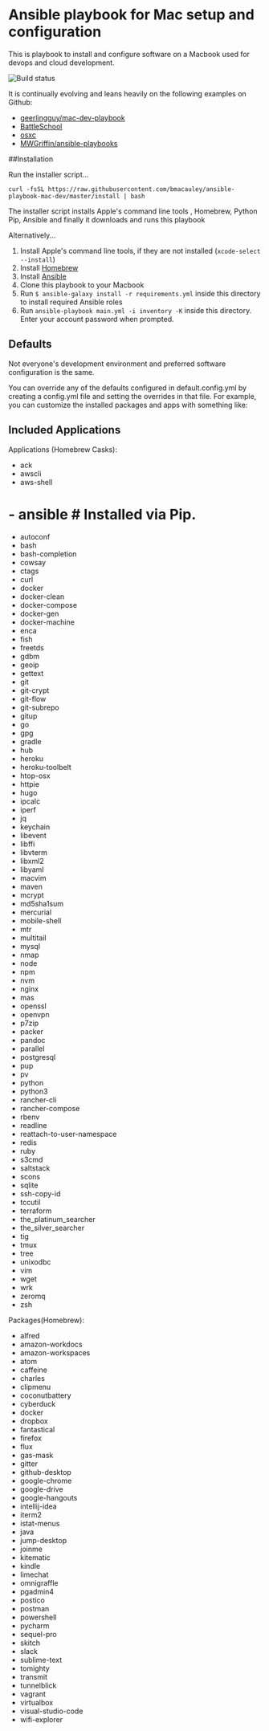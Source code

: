 # Ansible playbook for Mac setup and configuration

This is playbook to install and configure software on a Macbook used for devops and cloud development.

![Build status](https://travis-ci.org/bmacauley/ansible-playbook-mac-dev.svg?branch=master)

It is continually evolving and leans heavily on the following examples on Github:

* [geerlingguy/mac-dev-playbook](https://github.com/geerlingguy/mac-dev-playbook)
* [BattleSchool](http://spencer.gibb.us/blog/2014/02/03/introducing-battleschool)
* [osxc](https://github.com/osxc)
* [MWGriffin/ansible-playbooks](https://github.com/MWGriffin/ansible-playbooks)

##Installation

Run the installer script...

```shell
curl -fsSL https://raw.githubusercontent.com/bmacauley/ansible-playbook-mac-dev/master/install | bash
```

The installer script installs Apple's command line tools , Homebrew, Python Pip, Ansible and finally it downloads and runs this playbook


Alternatively...

1. Install Apple's command line tools, if they are not installed (`xcode-select --install`)
2. Install [Homebrew](http://brew.sh/)
3. Install [Ansible](http://docs.ansible.com/ansible/intro_installation.html)
4. Clone this playbook to your Macbook
5. Run `$ ansible-galaxy install -r requirements.yml` inside this directory to install required Ansible roles
6. Run `ansible-playbook main.yml -i inventory -K` inside this directory. Enter your account password when prompted.


## Defaults

Not everyone's development environment and preferred software configuration is the same.

You can override any of the defaults configured in default.config.yml by creating a config.yml file and setting the overrides in that file. For example, you can customize the installed packages and apps with something like:




## Included Applications

Applications (Homebrew Casks):

  - ack
  - awscli
  - aws-shell 
  # - ansible # Installed via Pip.
  - autoconf
  - bash 
  - bash-completion
  - cowsay
  - ctags
  - curl
  - docker
  - docker-clean
  - docker-compose
  - docker-gen
  - docker-machine
  - enca
  - fish
  - freetds
  - gdbm
  - geoip
  - gettext
  - git
  - git-crypt
  - git-flow
  - git-subrepo
  - gitup
  - go
  - gpg
  - gradle
  - hub
  - heroku
  - heroku-toolbelt
  - htop-osx
  - httpie
  - hugo
  - ipcalc
  - iperf
  - jq
  - keychain
  - libevent
  - libffi
  - libvterm
  - libxml2
  - libyaml
  - macvim
  - maven
  - mcrypt
  - md5sha1sum
  - mercurial
  - mobile-shell
  - mtr
  - multitail
  - mysql
  - nmap
  - node
  - npm
  - nvm
  - nginx
  - mas
  - openssl
  - openvpn
  - p7zip
  - packer
  - pandoc
  - parallel
  - postgresql
  - pup
  - pv
  - python
  - python3
  - rancher-cli
  - rancher-compose
  - rbenv
  - readline
  - reattach-to-user-namespace
  - redis
  - ruby
  - s3cmd
  - saltstack
  - scons
  - sqlite
  - ssh-copy-id
  - tccutil
  - terraform
  - the_platinum_searcher
  - the_silver_searcher
  - tig
  - tmux
  - tree
  - unixodbc
  - vim
  - wget
  - wrk
  - zeromq
  - zsh


Packages(Homebrew):

  - alfred
  - amazon-workdocs
  - amazon-workspaces
  - atom
  - caffeine
  - charles
  - clipmenu
  - coconutbattery
  - cyberduck
  - docker
  - dropbox
  - fantastical
  - firefox
  - flux
  - gas-mask
  - gitter
  - github-desktop
  - google-chrome
  - google-drive
  - google-hangouts
  - intellij-idea
  - iterm2
  - istat-menus
  - java
  - jump-desktop
  - joinme
  - kitematic
  - kindle
  - limechat
  - omnigraffle
  - pgadmin4
  - postico
  - postman
  - powershell
  - pycharm
  - sequel-pro
  - skitch
  - slack
  - sublime-text
  - tomighty
  - transmit
  - tunnelblick
  - vagrant
  - virtualbox
  - visual-studio-code
  - wifi-explorer

## 



